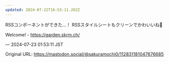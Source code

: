 ```yaml
---
updated: 2024-07-22T16:53:11.282Z
---
```


<p>RSSコンポーネントができた…！ RSSスタイルシートもクリーンでかわいいね💯</p><p>Welcome! - <a href="https://garden.skrm.ch/" target="_blank" rel="nofollow noopener noreferrer" translate="no"><span class="invisible">https://</span><span class="">garden.skrm.ch/</span><span class="invisible"></span></a></p>

&mdash; 2024-07-23 01:53:11 JST

Original URL: https://mastodon.social/@sakuramochi0/112831181047676685
